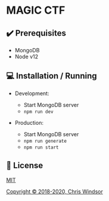 # MAGIC CTF

## ✔️ Prerequisites

- MongoDB
- Node v12

## 💻 Installation / Running

+ Development:
  - Start MongoDB server
  - `npm run dev`
  
+ Production:
  - Start MongoDB server
  - `npm run generate`
  - `npm run start`

## 📝 License

[MIT](http://opensource.org/licenses/MIT)

[Copyright © 2018-2020, Chris Windsor](https://chriswindsor.dev/)
